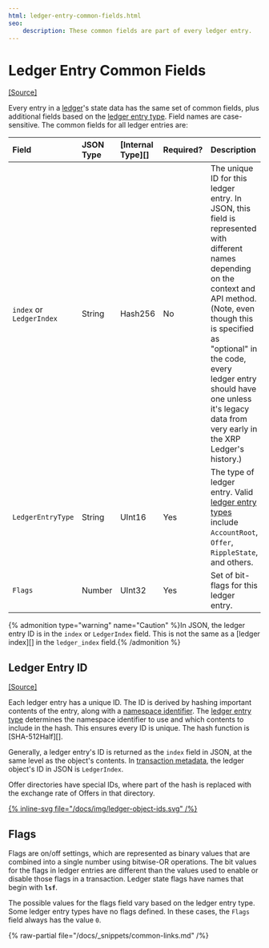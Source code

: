 ```yaml
---
html: ledger-entry-common-fields.html
seo:
    description: These common fields are part of every ledger entry.
---
```

# Ledger Entry Common Fields
[[Source]](https://github.com/XRPLF/rippled/blob/master/src/ripple/protocol/impl/LedgerFormats.cpp)

Every entry in a [ledger](../../../concepts/ledgers/index.md)'s state data has the same set of common fields, plus additional fields based on the [ledger entry type](ledger-entry-types/index.md). Field names are case-sensitive. The common fields for all ledger entries are:

| Field                    | JSON Type | [Internal Type][] | Required? | Description |
|:-------------------------|:----------|:------------------|:----------|:------------|
| `index` or `LedgerIndex` | String    | Hash256           | No        | The unique ID for this ledger entry. In JSON, this field is represented with different names depending on the context and API method. (Note, even though this is specified as "optional" in the code, every ledger entry should have one unless it's legacy data from very early in the XRP Ledger's history.) |
| `LedgerEntryType`        | String    | UInt16            | Yes       | The type of ledger entry. Valid [ledger entry types](ledger-entry-types/index.md) include `AccountRoot`, `Offer`, `RippleState`, and others. |
| `Flags`                  | Number    | UInt32            | Yes       | Set of bit-flags for this ledger entry. |

{% admonition type="warning" name="Caution" %}In JSON, the ledger entry ID is in the `index` or `LedgerIndex` field. This is not the same as a [ledger index][] in the `ledger_index` field.{% /admonition %}


## Ledger Entry ID

[[Source]](https://github.com/XRPLF/rippled/blob/master/src/ripple/protocol/impl/Indexes.cpp)

Each ledger entry has a unique ID. The ID is derived by hashing important contents of the entry, along with a [namespace identifier](https://github.com/XRPLF/rippled/blob/master/src/ripple/protocol/LedgerFormats.h). The [ledger entry type](ledger-entry-types/index.md) determines the namespace identifier to use and which contents to include in the hash. This ensures every ID is unique. The hash function is [SHA-512Half][].

Generally, a ledger entry's ID is returned as the `index` field in JSON, at the same level as the object's contents. In [transaction metadata](../transactions/metadata.md), the ledger object's ID in JSON is `LedgerIndex`.

Offer directories have special IDs, where part of the hash is replaced with the exchange rate of Offers in that directory.

[{% inline-svg file="/docs/img/ledger-object-ids.svg" /%}](/docs/img/ledger-object-ids.svg "Diagram: ID calculations for different types of ledger entries. The space key prevents IDs for different types from colliding.")


## Flags

Flags are on/off settings, which are represented as binary values that are combined into a single number using bitwise-OR operations. The bit values for the flags in ledger entries are different than the values used to enable or disable those flags in a transaction. Ledger state flags have names that begin with **`lsf`**.

The possible values for the flags field vary based on the ledger entry type. Some ledger entry types have no flags defined. In these cases, the `Flags` field always has the value `0`.

{% raw-partial file="/docs/_snippets/common-links.md" /%}
